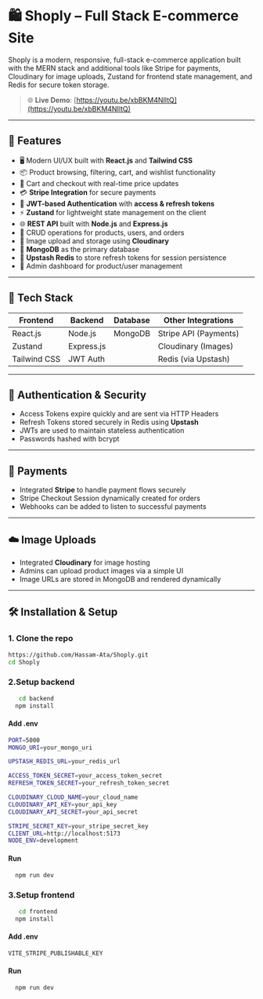# 🛍️ Shoply – Full Stack E-commerce Site

Shoply is a modern, responsive, full-stack e-commerce application built with the MERN stack and additional tools like Stripe for payments, Cloudinary for image uploads, Zustand for frontend state management, and Redis for secure token storage.  

> 🌐 **Live Demo**: [https://youtu.be/xbBKM4NIltQ](https://youtu.be/xbBKM4NIltQ)  


---

## 🚀 Features

- 🖥️ Modern UI/UX built with **React.js** and **Tailwind CSS**
- 📦 Product browsing, filtering, cart, and wishlist functionality
- 🛒 Cart and checkout with real-time price updates
- 💳 **Stripe Integration** for secure payments
- 🔐 **JWT-based Authentication** with **access & refresh tokens**
- ⚡ **Zustand** for lightweight state management on the client
- 🌐 **REST API** built with **Node.js** and **Express.js**
- 🧩 CRUD operations for products, users, and orders
- 📸 Image upload and storage using **Cloudinary**
- 💾 **MongoDB** as the primary database
- 🧠 **Upstash Redis** to store refresh tokens for session persistence
- 👤 Admin dashboard for product/user management

---

## 🧰 Tech Stack

| Frontend       | Backend       | Database | Other Integrations       |
|----------------|---------------|----------|---------------------------|
| React.js       | Node.js       | MongoDB  | Stripe API (Payments)     |
| Zustand        | Express.js    |          | Cloudinary (Images)       |
| Tailwind CSS   | JWT Auth      |          | Redis (via Upstash)       |

---


## 🔐 Authentication & Security

- Access Tokens expire quickly and are sent via HTTP Headers
- Refresh Tokens stored securely in Redis using **Upstash**
- JWTs are used to maintain stateless authentication
- Passwords hashed with bcrypt

---

## 💸 Payments

- Integrated **Stripe** to handle payment flows securely
- Stripe Checkout Session dynamically created for orders
- Webhooks can be added to listen to successful payments

---

## ☁️ Image Uploads

- Integrated **Cloudinary** for image hosting
- Admins can upload product images via a simple UI
- Image URLs are stored in MongoDB and rendered dynamically
---

## 🛠️ Installation & Setup

### 1. Clone the repo

```bash
https://github.com/Hassam-Ata/Shoply.git
cd Shoply
```

### 2.Setup backend
```bash
   cd backend
  npm install
```
#### Add .env
```bash
PORT=5000
MONGO_URI=your_mongo_uri

UPSTASH_REDIS_URL=your_redis_url

ACCESS_TOKEN_SECRET=your_access_token_secret
REFRESH_TOKEN_SECRET=your_refresh_token_secret

CLOUDINARY_CLOUD_NAME=your_cloud_name
CLOUDINARY_API_KEY=your_api_key
CLOUDINARY_API_SECRET=your_api_secret

STRIPE_SECRET_KEY=your_stripe_secret_key
CLIENT_URL=http://localhost:5173
NODE_ENV=development
```
#### Run
```bash
  npm run dev
```
### 3.Setup frontend
```bash
   cd frontend
  npm install
```
#### Add .env
```bash
VITE_STRIPE_PUBLISHABLE_KEY
```

#### Run
```bash
  npm run dev
```






